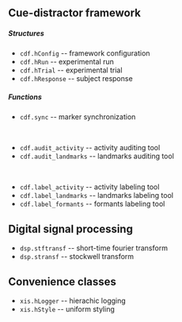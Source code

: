 Cue-distractor framework
------------------------

##### Structures

- `cdf.hConfig` -- framework configuration
- `cdf.hRun` -- experimental run
- `cdf.hTrial` -- experimental trial
- `cdf.hResponse` -- subject response


##### Functions

- `cdf.sync` -- marker synchronization
<br>

- `cdf.audit_activity` -- activity auditing tool
- `cdf.audit_landmarks` -- landmarks auditing tool
<br>

- `cdf.label_activity` -- activity labeling tool
- `cdf.label_landmarks` -- landmarks labeling tool
- `cdf.label_formants` -- formants labeling tool

Digital signal processing
-------------------------

- `dsp.stftransf` -- short-time fourier transform
- `dsp.stransf` -- stockwell transform

Convenience classes
-------------------

- `xis.hLogger` -- hierachic logging
- `xis.hStyle` -- uniform styling

